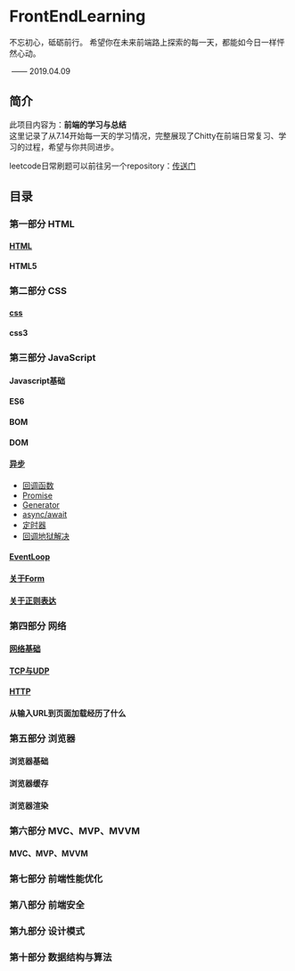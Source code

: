 # FrontEndLearning 
不忘初心，砥砺前行。
希望你在未来前端路上探索的每一天，都能如今日一样怦然心动。

​																										—— 2019.04.09

## 简介

此项目内容为：**前端的学习与总结**  
这里记录了从7.14开始每一天的学习情况，完整展现了Chitty在前端日常复习、学习的过程，希望与你共同进步。  

leetcode日常刷题可以前往另一个repository：[传送门](https://github.com/YiiChitty/leetcode-practice)



## 目录

### 第一部分  HTML
#### [HTML](https://github.com/YiiChitty/FrontEndLearning/blob/master/HTML/HTML.md)  
#### HTML5  


### 第二部分 CSS
#### [css](https://github.com/YiiChitty/FrontEndLearning/blob/master/CSS/CSS.md)  
#### css3  

### 第三部分 JavaScript
#### Javascript基础  
#### ES6   
#### BOM   
#### DOM   
#### [异步](https://github.com/YiiChitty/FrontEndLearning/blob/master/Javascript/异步.md)  

- [回调函数](https://github.com/YiiChitty/FrontEndLearning/blob/master/Javascript/CallBack.md)
- [Promise](https://github.com/YiiChitty/FrontEndLearning/blob/master/Javascript/Promise.md)
- [Generator](https://github.com/YiiChitty/FrontEndLearning/blob/master/Javascript/深入理解Generator.md)
- [async/await](https://github.com/YiiChitty/FrontEndLearning/blob/master/Javascript/async和await详解.md)
- [定时器](https://github.com/YiiChitty/FrontEndLearning/blob/master/Javascript/定时器.md)
- [回调地狱解决](https://github.com/YiiChitty/FrontEndLearning/tree/master/Javascript)
#### [EventLoop](https://github.com/YiiChitty/FrontEndLearning/blob/master/Javascript/EventLoop.md)  
#### [关于Form](https://github.com/YiiChitty/FrontEndLearning/blob/master/Javascript/Form.md)  
#### [关于正则表达](https://github.com/YiiChitty/FrontEndLearning/blob/master/Javascript/正则表达.md)    

### 第四部分 网络
#### [网络基础](https://github.com/YiiChitty/FrontEndLearning/blob/master/%E7%BD%91%E7%BB%9C/%E7%BD%91%E7%BB%9C.md)  
#### [TCP与UDP](https://github.com/YiiChitty/FrontEndLearning/blob/master/%E7%BD%91%E7%BB%9C/UDP%20and%20TCP.md)  
#### [HTTP](https://github.com/YiiChitty/FrontEndLearning/blob/master/%E7%BD%91%E7%BB%9C/http.md)  
#### 从输入URL到页面加载经历了什么  

### 第五部分 浏览器
#### 浏览器基础  
#### 浏览器缓存  
#### 浏览器渲染  

### 第六部分 MVC、MVP、MVVM
#### MVC、MVP、MVVM  

### 第七部分 前端性能优化

### 第八部分 前端安全

### 第九部分 设计模式

### 第十部分 数据结构与算法
